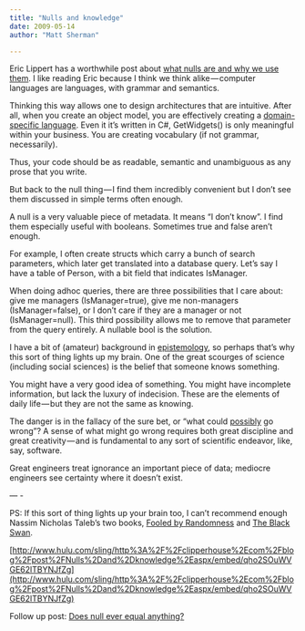 ```yaml
---
title: "Nulls and knowledge"
date: 2009-05-14
author: "Matt Sherman"

---
```


Eric Lippert has a worthwhile post about [what nulls are and why we use them](http://blogs.msdn.com/ericlippert/archive/2009/05/14/null-is-not-empty.aspx). I like reading Eric because I think we think alike — computer languages are languages, with grammar and semantics.

Thinking this way allows one to design architectures that are intuitive. After all, when you create an object model, you are effectively creating a [domain-specific language](http://en.wikipedia.org/wiki/Domain-specific_programming_language). Even it it’s written in C#, GetWidgets() is only meaningful within your business. You are creating vocabulary (if not grammar, necessarily).

Thus, your code should be as readable, semantic and unambiguous as any prose that you write.

But back to the null thing — I find them incredibly convenient but I don’t see them discussed in simple terms often enough.

A null is a very valuable piece of metadata. It means “I don’t know”. I find them especially useful with booleans. Sometimes true and false aren’t enough.

For example, I often create structs which carry a bunch of search parameters, which later get translated into a database query. Let’s say I have a table of Person, with a bit field that indicates IsManager.

When doing adhoc queries, there are three possibilities that I care about: give me managers (IsManager=true), give me non-managers (IsManager=false), or I don’t care if they are a manager or not (IsManager=null). This third possibility allows me to remove that parameter from the query entirely. A nullable bool is the solution.

I have a bit of (amateur) background in [epistemology](http://en.wikipedia.org/wiki/Epistemology), so perhaps that’s why this sort of thing lights up my brain. One of the great scourges of science (including social sciences) is the belief that someone knows something.

You might have a very good idea of something. You might have incomplete information, but lack the luxury of indecision. These are the elements of daily life — but they are not the same as knowing.

The danger is in the fallacy of the sure bet, or “what could [possibly](http://beta.sling.com/video/show/31898/92/Arriving-At-Itchy-And-Scratchy-Land) go wrong”? A sense of what might go wrong requires both great discipline and great creativity — and is fundamental to any sort of scientific endeavor, like, say, software.

Great engineers treat ignorance an important piece of data; mediocre engineers see certainty where it doesn’t exist.

— -

PS: If this sort of thing lights up your brain too, I can’t recommend enough Nassim Nicholas Taleb’s two books, [Fooled by Randomness](https://www.amazon.com/dp/0812975219?tag=clipperhouse-20&amp;camp=0&amp;creative=0&amp;linkCode=as1&amp;creativeASIN=0812975219&amp;adid=0EAHD85E2DJ83HX26JXJ&amp;) and [The Black Swan](http://www.amazon.com/gp/product/1400063515?ie=UTF8&amp;tag=clipperhouse-20&amp;link_code=as3&amp;camp=211189&amp;creative=373489&amp;creativeASIN=1400063515).

[http://www.hulu.com/sling/http%3A%2F%2Fclipperhouse%2Ecom%2Fblog%2Fpost%2FNulls%2Dand%2Dknowledge%2Easpx/embed/qho2SOuWVGE62lTBYNJfZg](http://www.hulu.com/sling/http%3A%2F%2Fclipperhouse%2Ecom%2Fblog%2Fpost%2FNulls%2Dand%2Dknowledge%2Easpx/embed/qho2SOuWVGE62lTBYNJfZg)

Follow up post: [Does null ever equal anything?](/blog/post/Does-null-ever-equal-anything.aspx)
